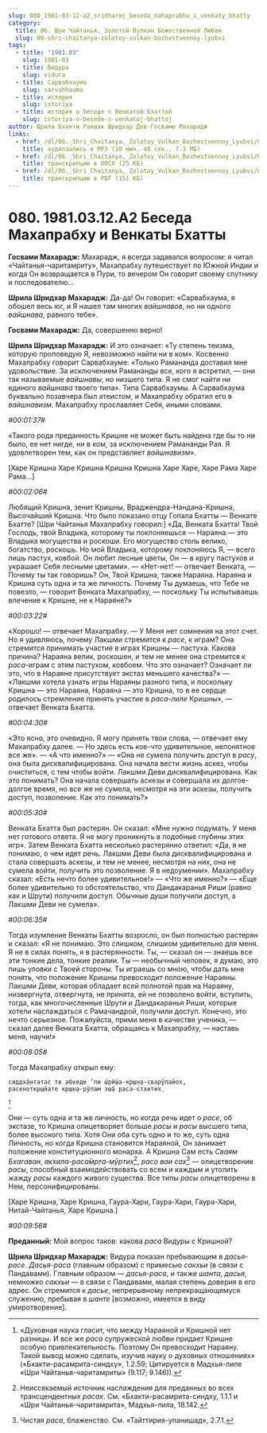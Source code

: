 ```yaml
---
slug: 080_1981-03-12-a2_sridharmj_beseda_mahaprabhu_i_venkaty_bhatty
category:
  title: 06. Шри Чайтанья, Золотой Вулкан Божественной Любви
  slug: 06-shri-chaitanya-zolotoy-vulkan-bozhestvennoy-lyubvi
tags:
  - title: "1981.03"
    slug: 1981-03
  - title: Видура
    slug: vidura
  - title: Сарвабхаума
    slug: sarvabhauma
  - title: история
    slug: istoriya
  - title: история о беседе с Венкатой Бхаттой
    slug: istoriya-o-besede-s-venkatoj-bhattoj
author: Шрила Бхакти Ракшак Шридхар Дев-Госвами Махарадж
links:
  - href: /dl/06._Shri_Chaitanya,_Zolotoy_Vulkan_Bozhestvennoy_Lyubvi/080_1981.03.12.A2_SridharMj_Beseda_Mahaprabhu_i_Venkaty_Bhatty.mp3
    title: аудиозапись в MP3 (10 мин. 40 сек., 7.3 МБ)
  - href: /dl/06._Shri_Chaitanya,_Zolotoy_Vulkan_Bozhestvennoy_Lyubvi/080_1981.03.12.A2_SridharMj_Beseda_Mahaprabhu_i_Venkaty_Bhatty.docx
    title: транскрипцию в DOCX (25 КБ)
  - href: /dl/06._Shri_Chaitanya,_Zolotoy_Vulkan_Bozhestvennoy_Lyubvi/080_1981.03.12.A2_SridharMj_Beseda_Mahaprabhu_i_Venkaty_Bhatty.pdf
    title: транскрипцию в PDF (151 КБ)
---
```


# 080. 1981.03.12.A2 Беседа Махапрабху и Венкаты Бхатты

**Госвами Махарадж:** Махарадж, я всегда задавался вопросом: я читал «Чайтанья-чаритамриту», Махапрабху путешествует по Южной Индии и когда Он возвращается в Пури, то вечером Он говорит своему спутнику и последователю…

**Шрила Шридхар Махарадж:** Да-да! Он говорит: «Сарвабхаума, я обошел весь юг, и Я нашел там многих *вайшнавов*, но ни одного *вайшнава,* равного тебе».

**Госвами Махарадж:** Да, совершенно верно!

**Шрила Шридхар Махарадж:** И это означает: «Ту степень теизма, которую проповедую Я, невозможно найти ни в ком». Косвенно Махапрабху говорит Сарвабхауме: «Только Рамананда доставил мне удовольствие. За исключением Рамананды все, кого я встретил, — они так называемые *вайшнавы*, но низшего типа. Я не смог найти ни единого *вайшнава* твоего типа». Типа Сарвабхаумы. А Сарвабхаума буквально позавчера был атеистом, и Махапрабху обратил его в *вайшнавизм.* Махапрабху прославляет Себя, иными словами.

*#00:01:37#*

«Такого рода преданность Кришне не может быть найдена где бы то ни было, ее нет нигде, ни в ком, за исключением Рамананды Рая. Я удовлетворен тем, как он представляет *вайшнавизм*».

[Харе Кришна Харе Кришна Кришна Кришна Харе Харе, Харе Рама Харе Рама…]

*#00:02:06#*

Любящий Кришна, зенит Кришны, Враджендра-Нандана-Кришна, Высочайший Кришна. Что было показано отцу Гопала Бхатты — Венкате Бхатте? [Шри Чайтанья Махапрабху говорил:] «Да, Венката Бхатта! Твой Господь, твой Владыка, которому ты поклоняешься — Нараяна — это Владыка могущества и роскоши. Его могущество столь велико, богатство, роскошь. Но мой Владыка, которому поклоняюсь Я, — всего лишь пастух, ковбой. Он любит лесные цветы, Он — в кругу пастухов и украшает Себя лесными цветами». — «Нет-нет! — отвечает Венката, — Почему ты так говоришь? Он, Твой Кришна, также Нараяна. Нараяна и Кришна суть одна и та же личность. Почему Ты думаешь, что Тебе не повезло, — говорит Венката Махапрабху, — поскольку Ты испытываешь влечение к Кришне, не к Нараяне?»

*#00:03:22#*

«Хорошо! — отвечает Махапрабху. — У Меня нет сомнения на этот счет. Но я удивляюсь, почему Лакшми стремится к *расе*, к играм? Она стремится принимать участие в играх Кришны — пастуха. Какова причина? Нараяна велик, роскошен, и тем не менее она стремится к *раса*-играм с этим пастухом, ковбоем. Что это означает? Означает ли это, что в Нараяне присутствует экстаз меньшего качества?» — «Лакшми хотела узнать игры Нараяны разного типа, и поскольку Кришна — это Нараяна, Нараяна — это Кришна, то в ее сердце родилось стремление принять участие в *раса-лиле* Кришны», — отвечает Венката Бхатта.

*#00:04:30#*

«Это ясно, это очевидно. Я могу принять твои слова, — отвечает ему Махапрабху далее. — Но здесь есть кое-что удивительное, непонятное все же». — «А что именно?» — «Она не сумела получить доступ в *расу*, она была дисквалифицирована. Она начала вести жизнь аскез, чтобы очиститься, с тем чтобы войти. Лакшми Деви дисквалифицирована. Как это понимать? Она начала совершать аскезы и совершала их долгое-долгое время, но все же не сумела, несмотря на эти аскезы, получить доступ, позволение. Как это понимать?»

*#00:05:30#*

Венката Бхатта был растерян. Он сказал: «Мне нужно подумать. У меня нет готового ответа. Я не могу проникнуть в подобные глубины этих игр». Затем Венката Бхатта несколько растерянно ответил: «Да, я не понимаю, о чем идет речь. Лакшми Деви была дисквалифицирована и стала совершать аскезы, и тем не менее, несмотря на них, она не сумела войти, получить это позволение. Я в недоумении». Махапрабху сказал: «Есть нечто более удивительное!» — «Что же именно?» — «Еще более удивительно то обстоятельство, что Дандакаранья Риши (равно как и Шрути) получили доступ. Обычные души получили доступ, а Лакшми Деви не сумела».

*#00:06:35#*

Тогда изумление Венкаты Бхатты возросло, он был полностью растерян и сказал: «Я не понимаю. Это слишком, слишком удивительно для меня. Я не в силах понять, я в растерянности. Ты, — сказал он — знаешь все эти тонкие дела, тонкие реалии. Ты — необычный человек, я думаю, это лишь уловки с Твоей стороны. Ты играешь со мною, чтобы дать мне понять, что положение Кришны превосходит положение Нараяны. Лакшми Деви, которая обладает всей полнотой прав на Нараяну, низвергнута, отвергнута, не принята, ей не позволено войти, вступить, тогда, как многочисленные Шрути и Дандакаранья Риши, которые хотели наслаждаться с Рамачандрой, получили доступ. Конечно, это нечто серьезное. Пожалуйста, прими меня в качестве ученика, — сказал далее Венката Бхатта, обращаясь к Махапрабху, — наставь меня, научи!»

*#00:08:05#*

Тогда Махапрабху открыл ему:

    сиддха̄нтатас тв абхеде ’пи ш́рӣш́а-кр̣ш̣н̣а-сварӯпайох̣,
    расеноткр̣ш̣йате кр̣ш̣н̣а-рӯпам эш̣а̄ раса-стхитих̣
[^_ftn1]

Они — суть одна и та же личность, но когда речь идет о *расе*, об экстазе, то Кришна олицетворяет больше *расы* и *расы* высшего типа, более высокого типа. Хотя Они оба суть одно и то же, суть одна Личность, но когда Кришна становится Нараяной, Он занимает положение конституционного монарха. А Кришна Сам есть *Сваям Бхагаван*, *акхила-раса̄мр̣та-мӯртих̣*[^_ftn2], *расо ваи сах̣*[^_ftn3] — олицетворение *расы*, способный взаимодействовать со всем и каждым и утолить жажду *расы* каждого живого существа. Все типы *расы* олицетворены в Нем, персонифицированы.

[Харе Кришна, Харе Кришна, Гаура-Хари, Гаура-Хари, Гаура-Хари, Нитай-Чайтанья, Харе Кришна.]

*#00:09:56#*

**Преданный:** Мой вопрос таков: какова *раса* Видуры с Кришной?

**Шрила Шридхар Махарадж:** Видура показан пребывающим в *дасья-расе*. *Дасья-раса* (главным образом) с примесью *сакхьи* (в связи с Пандавами). Главным образом — *дасья-раса*, и также *шанта, дасья*, немножко *сакхьи* — в связи с Пандавами, малая степень доверия в его адрес. Он стремится к *дасье*, непрерывному непрекращающемуся служению, пребывая в *шанте* [возможно, имеется в виду умиротворение].



[^_ftn1]: «Духовная наука гласит, что между Нараяной и Кришной нет разницы. И все же *раса* супружеской любви придает Кришне особую привлекательность. Поэтому Он превосходит Нараяну. Такой вывод можно сделать, изучив науку о духовных отношениях» («Бхакти-расамрита-синдху», 1.2.59; Цитируется в Мадхья-лиле «Шри Чайтанья-чаритамриты» (9.117; 9.146)).

[^_ftn2]: Неиссякаемый источник наслаждения для преданных во всех трансцендентных *расах*. См. «Бхакти-расамрита-синдху, 1.1.1 и «Шри Чайтанья-чаритамрита», Мадхья-лила, 18.142.

[^_ftn3]: Чистая *раса*, блаженство. См. «Тайттирия-упанишад», 2.7.1.

